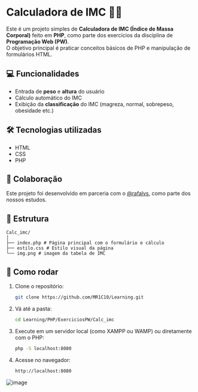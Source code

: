 # Calculadora de IMC 🧮💪

Este é um projeto simples de **Calculadora de IMC (Índice de Massa Corporal)** feito em **PHP**, como parte dos exercícios da disciplina de **Programação Web (PW)**.  
O objetivo principal é praticar conceitos básicos de PHP e manipulação de formulários HTML.

## 💻 Funcionalidades

- Entrada de **peso** e **altura** do usuário
- Cálculo automático do IMC
- Exibição da **classificação** do IMC (magreza, normal, sobrepeso, obesidade etc.)

## 🛠 Tecnologias utilizadas

- HTML
- CSS
- PHP

## 🤝 Colaboração

Este projeto foi desenvolvido em parceria com o [@rafalvs](https://github.com/rafalvs), como parte dos nossos estudos.

## 📁 Estrutura
```
Calc_imc/
│ 
├── index.php # Página principal com o formulário e cálculo 
├── estilo.css # Estilo visual da página
└── img.png # imagem da tabela de IMC
```

## 🚀 Como rodar

1. Clone o repositório:
   ```bash
   git clone https://github.com/MR1C10/Learning.git

2. Vá até a pasta:
    ```bash
    cd Learning/PHP/ExerciciosPW/Calc_imc

3. Execute em um servidor local (como XAMPP ou WAMP) ou diretamente com o PHP:
    ```bash 
    php -S localhost:8080

4. Acesse no navegador:
    ```bash
    http://localhost:8080


![image](https://github.com/user-attachments/assets/093316bc-e237-4de0-aa82-0dd1aede6eda)